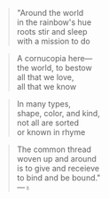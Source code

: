 >"Around the world<br/>
>in the rainbow's hue<br/>
>roots stir and sleep<br/>
>with a mission to do<br/>

>A cornucopia here—<br/>
>the world, to bestow<br/>
>all that we love,<br/>
>all that we know<br/>

>In many types,<br/>
>shape, color, and kind,<br/>
>not all are sorted<br/>
>or known in rhyme<br/>

>The common thread<br/>
>woven up and around<br/>
>is to give and receieve<br/>
>to bind and be bound."<br/>
>—♁

